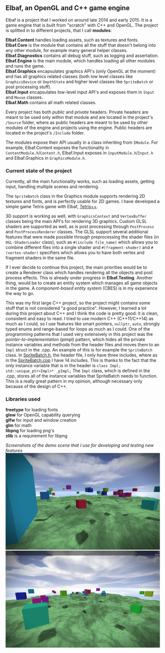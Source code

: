 ## Elbaf, an OpenGL and C++ game engine

Elbaf is a project that I worked on around late 2014 and early 2015. It is a game engine that is built from "scratch" with C++ and OpenGL.
The project is splitted in to different projects, that I call **modules**:

**Elbaf.Content** handles loading assets, such as textures and fonts.  
**Elbaf.Core** is the module that contains all the stuff that doesn't belong into any other module, for example many general helper classes.  
**Elbaf.Diagnostics** contains all debug stuff, such as logging and assertation.  
**Elbaf.Engine** is the main module, which handles loading all other modules and runs the game.  
**Elbaf.Graphics** encapsulates graphics API's (only OpenGL at the moment) and has all graphics related classes (both low level classes like `GraphicsDevice` or `DepthState` and higher level classes like `SpriteBatch` or post processing stuff).  
**Elbaf.Input** encapsulates low-level input API's and exposes them in `Input` and `Mouse` classes.  
**Elbaf.Math** contains all math related classes.  

Every project has both *public* and *private* headers. Private headers are meant to be used only within that module and are located in the project's `/Source` folder, where as public headers are meant to be used by other modules of the engine and projects using the engine. Public headers are located in the project's `/Include` folder. 

The modules expose their API usually in a class inheriting from `IModule`. For example, Elbaf.Content exposes the functionality in `ContentModule.h`/`Content.h`, Elbaf.Input exposes in `InputModule.h`/`Input.h` and Elbaf.Graphics in `GraphicsModule.h`.

### Current state of the project
Currently, all the main functionality works, such as loading assets, getting input, handling multiple scenes and rendering. 

The `SpriteBatch` class in the Graphics module supports rendering 2D textures and fonts, and is perfectly usable for 2D games. I have developed a simple game Tetris game with Elbaf, [Tetris++](https://github.com/JaakkoLipsanen/Tetris.PlusPlus).

3D support is working as well, with `GraphicsContext` and `VertexBuffer` classes being the main API's for rendering 3D graphics. Custom GLSL shaders are supported as well, as is post processing through `PostProcess` and `PostProcessRenderer` classes. The GLSL support several additional features that were made possible through preprocessing the shader files (in `OGL-ShaderLoader` class), such as `#(include file_name)` which allows you to combine different files into a single shader and `#(fragment-shader)` and `#(vertex-shader)` specifiers which allows you to have both vertex and fragment shaders in the same file.

If I ever decide to continue this project, the main priorities would be to create a Renderer class which handles rendering all the objects and post process effects. This is already under progress in **Elbaf.Testing**. Another thing, would be to create an entity system which manages all game objects in the game. A *component-based entity system* (CBES) is in my experience the way to go.


This was my first large C++ project, so the project might contains some stuff that is not considered "a good practice". However, I learned a lot during this project about C++ and I think the code is pretty good: it is clean, consistent and easy to read. I tried to use modern C++ (C++11/C++14) as much as I could, so I use features like smart pointers, `nullptr`, `auto`, strongly typed enums and range-based for loops as much as I could. One of the programming patterns that I used very extensively in this project was the *pointer-to-implementation* (pimpl) pattern, which hides all the private instance variables and methods from the header files and moves them to an `Impl` struct in the .cpp. An example of this is for example the `SpriteBatch` class. In [SpriteBatch.h], the header file, I only have three includes, where as in the [SpriteBatch.cpp] I have 14 includes. This is thanks to the fact that the only instance variable that is in the header is `class Impl; std::unique_ptr<Impl>* _pImpl;` The `Impl` class, which is defined in the .cpp, stores all of the instance variables that SpriteBatch needs to function. This is a really great pattern in my opinion, although necessary only because of the design of C++.

### Libraries used
**freetype** for loading fonts  
**glew** for OpenGL capability querying  
**glfw** for input and window creation  
**glm** for math  
**libpng** for loading png's  
**zlib** is a requirement for libpng  

*Screenshots of the demo scene that I use for developing and testing new features*
![screenshot 1](/Documentation/Screenshot1.png)
![screenshot 2](/Documentation/Screenshot2.png)

[Spritebatch.cpp]: https://github.com/JaakkoLipsanen/Elbaf/blob/master/Elbaf.Graphics/Source/Graphics/SpriteBatch.cpp
[Spritebatch.h]: https://github.com/JaakkoLipsanen/Elbaf/blob/master/Elbaf.Graphics/Include/Graphics/SpriteBatch.h
